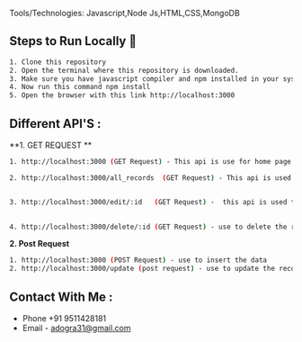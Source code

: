 

Tools/Technologies: Javascript,Node Js,HTML,CSS,MongoDB



## Steps to Run Locally :scroll:
```sh
1. Clone this repository
2. Open the terminal where this repository is downloaded.
3. Make sure you have javascript compiler and npm installed in your system.
4. Now run this command npm install
5. Open the browser with this link http://localhost:3000
```


## Different API'S :


**1. GET REQUEST **
```sh
1. http://localhost:3000 (GET Request) - This api is use for home page of phonebook

2. http://localhost:3000/all_records  (GET Request) - This api is used to show the all records


3. http://localhost:3000/edit/:id   (GET Request) -  this api is used to edit the indivisual record
   

4. http://localhost:3000/delete/:id (GET Request) - use to delete the record
```                  
**2. Post Request**
```sh the 
1. http://localhost:3000 (POST Request) - use to insert the data
2. http://localhost:3000/update (post request) - use to update the record using id
```

## Contact With Me :

- Phone +91 9511428181
- Email - adogra31@gmail.com

